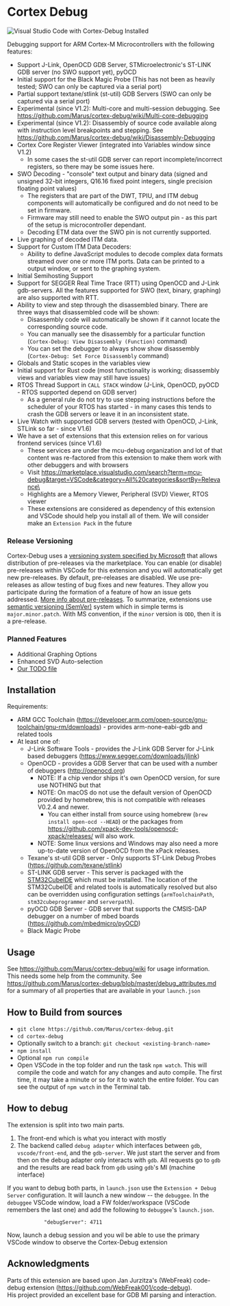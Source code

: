 # Cortex Debug

![Visual Studio Code with Cortex-Debug Installed](./images/vs-code-screenshot.png)

Debugging support for ARM Cortex-M Microcontrollers with the following features:

* Support J-Link, OpenOCD GDB Server, STMicroelectronic's ST-LINK GDB server (no SWO support yet), pyOCD
* Initial support for the Black Magic Probe (This has not been as heavily tested; SWO can only be captured via a serial port)
* Partial support textane/stlink (st-util) GDB Servers (SWO can only be captured via a serial port)
* Experimental (since V1.2): Multi-core and multi-session debugging. See https://github.com/Marus/cortex-debug/wiki/Multi-core-debugging
* Experimental (since V1.2): Disassembly of source code available along with instruction level breakpoints and stepping. See https://github.com/Marus/cortex-debug/wiki/Disassembly-Debugging
* Cortex Core Register Viewer (integrated into Variables window since V1.2)
    * In some cases the st-util GDB server can report incomplete/incorrect registers, so there may be some issues here.
* SWO Decoding - "console" text output and binary data (signed and unsigned 32-bit integers, Q16.16 fixed point integers, single precision floating point values)
    * The registers that are part of the DWT, TPIU, and ITM debug components will automatically be configured and do not need to be set in firmware.
    * Firmware may still need to enable the SWO output pin - as this part of the setup is microcontroller dependant.
    * Decoding ETM data over the SWO pin is not currently supported.
* Live graphing of decoded ITM data.
* Support for Custom ITM Data Decoders:
    * Ability to define JavaScript modules to decode complex data formats streamed over one or more ITM ports. Data can be printed to a output window, or sent to the graphing system.
* Initial Semihosting Support
* Support for SEGGER Real Time Trace (RTT) using OpenOCD and J-Link gdb-servers. All the features supported for SWO (text, binary, graphing) are also supported with RTT.
* Ability to view and step through the disassembled binary. There are three ways that disassembled code will be shown:
    * Disassembly code will automatically be shown if it cannot locate the corresponding source code.
    * You can manually see the disassembly for a particular function (`Cortex-Debug: View Disassembly (Function)` command)
    * You can set the debugger to always show show disassembly (`Cortex-Debug: Set Force Disassembly` command)
* Globals and Static scopes in the variables view
* Initial support for Rust code (most functionality is working; disassembly views and variables view may still have issues)
* RTOS Thread Support in `CALL STACK` window (J-Link, OpenOCD, pyOCD - RTOS supported depend on GDB server)
    * As a general rule do not try to use stepping instructions before the scheduler of your RTOS has started - in many cases this tends to crash the GDB servers or leave it in an inconsistent state.
* Live Watch with supported GDB servers (tested with OpenOCD, J-Link, STLink so far - since V1.6)
* We have a set of extensions that this extension relies on for various frontend services (since V1.6)
  * These services are under the mcu-debug organization and lot of that content was re-factored from this extension to make them work with other debuggers and with browsers
  * Visit https://marketplace.visualstudio.com/search?term=mcu-debug&target=VSCode&category=All%20categories&sortBy=Relevance\
  * Highlights are a Memory Viewer, Peripheral (SVD) Viewer, RTOS viewer
  * These extensions are considered as dependency of this extension and VSCode should help you install all of them. We will consider make an `Extension Pack` in the future

### Release Versioning
Cortex-Debug uses a [versioning system specified by Microsoft](https://code.visualstudio.com/updates/v1_63#_pre-release-extensions) that allows distribution of pre-releases via the marketplace. You can enable (or disable) pre-releases within VSCode for this extension and you will automatically get new pre-releases. By default, pre-releases are disabled. We use pre-releases as allow testing of bug fixes and new features. They allow you participate during the formation of a feature of how an issue gets addressed. [More info about pre-releases](https://code.visualstudio.com/api/working-with-extensions/publishing-extension#prerelease-extensions). To summarize, extensions use [semantic versioning (SemVer)](https://semver.org/) system which in simple terms is `major.minor.patch`. With MS convention, if the `minor` version is `ODD`, then it is a pre-release.

### Planned Features
* Additional Graphing Options
* Enhanced SVD Auto-selection
* [Our TODO file](https://github.com/Marus/cortex-debug/blob/master/TODO.md)

## Installation

Requirements:

* ARM GCC Toolchain (https://developer.arm.com/open-source/gnu-toolchain/gnu-rm/downloads) - provides arm-none-eabi-gdb and related tools
* At least one of:
  * J-Link Software Tools - provides the J-Link GDB Server for J-Link based debuggers (https://www.segger.com/downloads/jlink)
  * OpenOCD - provides a GDB Server that can be used with a number of debuggers (http://openocd.org)
    * NOTE: If a chip vendor ships it's own OpenOCD version, for sure use NOTHING but that
    * NOTE: On macOS do not use the default version of OpenOCD provided by homebrew, this is not compatible with releases V0.2.4 and newer.
      * You can either install from source using homebrew (`brew install open-ocd --HEAD`) or the packages from https://github.com/xpack-dev-tools/openocd-xpack/releases/ will also work.
    * NOTE: Some linux versions and Windows may also need a more up-to-date version of OpenOCD from the xPack releases.
  * Texane's st-util GDB server - Only supports ST-Link Debug Probes (https://github.com/texane/stlink)
  * ST-LINK GDB server - This server is packaged with the [STM32CubeIDE](https://www.st.com/en/development-tools/stm32cubeide.html) which must be installed. The location of the STM32CubeIDE and related tools is automatically resolved but also can be overridden using configuration settings (`armToolchainPath`, `stm32cubeprogrammer` and `serverpath`).
  * pyOCD GDB Server - GDB server that supports the CMSIS-DAP debugger on a number of mbed boards (https://github.com/mbedmicro/pyOCD)
  * Black Magic Probe

## Usage

See https://github.com/Marus/cortex-debug/wiki for usage information. This needs some help from the community. See https://github.com/Marus/cortex-debug/blob/master/debug_attributes.md for a summary of all properties that are available in your `launch.json`

## How to Build from sources
* `git clone https://github.com/Marus/cortex-debug.git`
* `cd cortex-debug`
* Optionally switch to a branch: `git checkout <existing-branch-name>`
* `npm install`
* Optional `npm run compile`
* Open VSCode in the top folder and run the task `npm watch`. This will compile the code and watch for any changes and auto compile. The first time, it may take a minute or so for it to watch the entire folder. You can see the output of `npm watch` in the Terminal tab.

## How to debug
The extension is split into two main parts.
1) The front-end which is what you interact with mostly
2) The backend called `debug adapter` which interfaces between `gdb`, `vscode/front-end`, and the `gdb-server`. We just start the server and from then on the debug adapter only interacts with `gdb`. All requests go to `gdb` and the results are read back from `gdb` using `gdb`'s MI (machine interface)

If you want to debug both parts, in `launch.json` use the `Extension + Debug Server` configuration. It will launch a new window -- the `debuggee`. In the `debuggee` VSCode window, load a FW folder/workspace (VSCode remembers the last one) and add the following to `debuggee`'s `launch.json`.
```
            "debugServer": 4711
```
Now, launch a debug session and you wil be able to use the primary VSCode window to observe the Cortex-Debug extension

## Acknowledgments

Parts of this extension are based upon Jan Jurzitza's (WebFreak) code-debug extension (https://github.com/WebFreak001/code-debug).<br>
His project provided an excellent base for GDB MI parsing and interaction.
